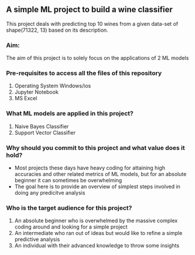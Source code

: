 ## A simple ML project to build a wine classifier
This project deals with predicting top 10 wines from a given data-set of shape(71322, 13) based on its description.

### Aim:
The aim of this project is to solely focus on the applications of 2 ML models

### Pre-requisites to access all the files of this repository
1. Operating System Windows/ios 
2. Jupyter Notebook
3. MS Excel


### What ML models are applied in this project?
1. Naive Bayes Classifier
2. Support Vector Classifier

### Why should you commit to this project and what value does it hold?
- Most projects these days have heavy coding for attaining high accuracies and other related metrics of ML models, but for an absolute beginner it can sometimes be overwhelming
- The goal here is to provide an overview of simplest steps involved in doing any predicitve analysis

### Who is the target audience for this project?
1. An absolute beginner who is overwhelmed by the massive complex coding around and looking for a simple project
2. An intermediate who ran out of ideas but would like to refine a simple predictive analysis
3. An individual with their advanced knowledge to throw some insights 
